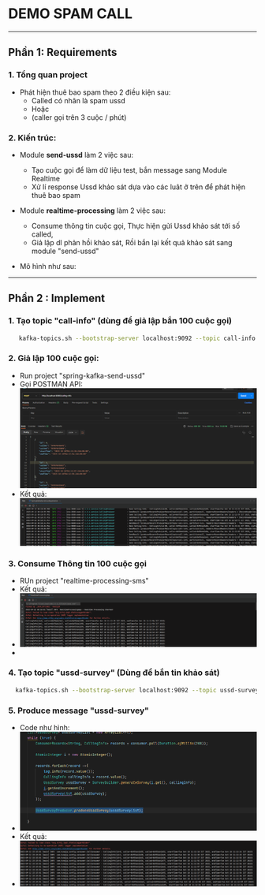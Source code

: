 # DEMO SPAM CALL 

------------------------------------------------------------------------------------------------------------------------
## Phần 1: Requirements
### 1. Tổng quan project 
- Phát hiện thuê bao spam theo 2 điều kiện sau:
   + Called có nhãn là spam ussd
   + Hoặc
   + (caller gọi trên 3 cuộc / phút)


### 2. Kiến trúc:
- Module **send-ussd** làm 2 việc sau:
   + Tạo cuộc gọi để làm dữ liệu test, bắn message sang Module Realtime
   + Xử lí response Ussd khảo sát dựa vào các luât ở trên để phát hiện thuê bao spam

- Module **realtime-processing** làm 2 việc sau:
   + Consume thông tin cuộc gọi, Thực hiện gửi Ussd khảo sát tới số called,
   + Giả lập dl phản hồi khảo sát, Rồi bắn lại kết quả khảo sát sang module "send-ussd"

- Mô hình như sau:

------------------------------------------------------------------------------------------------------------------------
## Phần 2 : Implement

### 1. Tạo topic "call-info" (dùng để giả lập bắn 100 cuộc gọi)

```bash
   kafka-topics.sh --bootstrap-server localhost:9092 --topic call-info --create --partitions 3 --replication-factor 1
```

### 2. Giả lập 100 cuộc gọi:
- Run project "spring-kafka-send-ussd"
- Gọi POSTMAN API:![1.png](IMG_GUIDE/1.png)
- Kết quả:
![2.png](IMG_GUIDE/2.png)
### 3. Consume Thông tin 100 cuộc gọi 
- RUn project "realtime-processing-sms"
- Kết quả:
- ![3.png](IMG_GUIDE/3.png)
- 
### 4. Tạo topic "ussd-survey" (Dùng để bắn tin khảo sát)
```bash
  kafka-topics.sh --bootstrap-server localhost:9092 --topic ussd-survey --create --partitions 3 --replication-factor 1
```
### 5. Produce message "ussd-survey"
- Code như hình:
- ![4.png](IMG_GUIDE/4.png)
- Kết quả: 
- ![5.png](IMG_GUIDE/5.png)